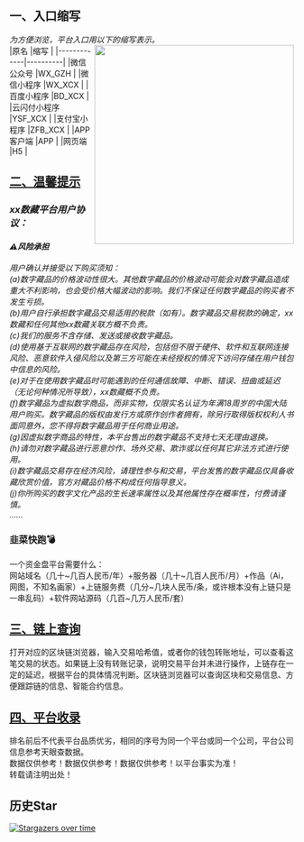  ## 一、入口缩写
 *为方便浏览，平台入口用以下的缩写表示。*  
 [<img align="right" src="https://s2.loli.net/2022/09/13/1pfEevV7ADNXPdb.png" width="353px" />](https://baike.baidu.com/item/NFT/56358612?fr=aladdin/)
|原名         |缩写       |
|-------------|----------|
|微信公众号   |WX_GZH     | 
|微信小程序   |WX_XCX     | 
|百度小程序   |BD_XCX     |
|云闪付小程序 |YSF_XCX    |
|支付宝小程序 |ZFB_XCX    |
|APP客户端    |APP       |
|网页端       |H5        |

## [二、温馨提示](https://mp.weixin.qq.com/s/4lvjhIuO_1RxNTNk2o81ZA)     
### *xx数藏平台用户协议：*     
#### *⚠️风险承担*  
*用户确认并接受以下购买须知：    
(a)数字藏品的价格波动性很大。其他数字藏品的价格波动可能会对数字藏品造成重大不利影响，也会受价格大幅波动的影响。我们不保证任何数字藏品的购买者不发生亏损。     
(b)用户自行承担数字藏品交易适用的税款（如有）。数字藏品交易税款的确定，xx数藏和任何其他xx数藏关联方概不负责。    
(c)我们的服务不含存储、发送或接收数字藏品。     
(d)使用基于互联网的数字藏品存在风险，包括但不限于硬件、软件和互联网连接风险、恶意软件入侵风险以及第三方可能在未经授权的情况下访问存储在用户钱包中信息的风险。    
(e)对于在使用数字藏品时可能遇到的任何通信故障、中断、错误、扭曲或延迟（无论何种情况所导致），xx数藏概不负责。   
(f)数字藏品为虚拟数字商品，而非实物，仅限实名认证为年满18周岁的中国大陆用户购买。数字藏品的版权由发行方或原作创作者拥有，除另行取得版权权利人书面同意外，您不得将数字藏品用于任何商业用途。   
(g)因虚拟数字商品的特性，本平台售出的数字藏品不支持七天无理由退换。   
(h)请勿对数字藏品进行恶意炒作、场外交易、欺诈或以任何其它非法方式进行使用。    
(i)数字藏品交易存在经济风险，请理性参与和交易，平台发售的数字藏品仅具备收藏欣赏价值，官方对藏品价格不构成任何指导意义。   
(j)你所购买的数字文化产品的生长速率属性以及其他属性存在概率性，付费请谨慎。      
……*
### 韭菜快跑💣    
一个资金盘平台需要什么：   
网站域名（几十~几百人民币/年）+服务器（几十~几百人民币/月）+作品（Ai，网图，不知名画家）+上链服务费（几分~几块人民币/条，或许根本没有上链只是一串乱码）+软件网站源码（几百~几万人民币/套）  

 ## [三、链上查询](https://github.com/KPI0/NFT/tree/main/blockchain)
 打开对应的区块链浏览器，输入交易哈希值，或者你的钱包转账地址，可以查看这笔交易的状态。如果链上没有转账记录，说明交易平台并未进行操作，上链存在一定的延迟，根据平台的具体情况判断。区块链浏览器可以查询区块和交易信息、方便跟踪链的信息、智能合约信息。

 ## [四、平台收录](https://github.com/KPI0/NFT/tree/main/platform%20collection)
 排名前后不代表平台品质优劣，相同的序号为同一个平台或同一个公司，平台公司信息参考天眼查数据。   
 数据仅供参考！数据仅供参考！数据仅供参考！以平台事实为准！      
 转载请注明出处！     
 
## 历史Star
[![Stargazers over time](https://starchart.cc/KPI0/NFT.svg)](https://starchart.cc/KPI0/NFT)
